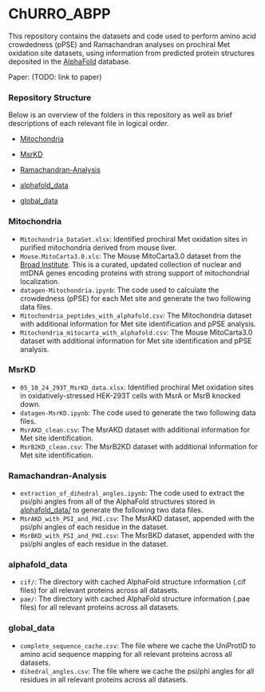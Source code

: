 # ChURRO_ABPP

This repository contains the datasets and code used to perform amino acid crowdedness (pPSE) and Ramachandran analyses on prochiral Met oxidation site datasets, using information from predicted protein structures deposited in the [AlphaFold](https://alphafold.ebi.ac.uk/) database.

Paper: (TODO: link to paper)

### Repository Structure

Below is an overview of the folders in this repository as well as brief descriptions of each relevant file in logical order.

- [Mitochondria](#Mitochondria)

- [MsrKD](#MsrKD)

- [Ramachandran-Analysis](#Ramachandran-Analysis)

- [alphafold_data](#alphafold_data)

- [global_data](#global_data)

### Mitochondria

- `Mitochondria_DataSet.xlsx`: Identified prochiral Met oxidation sites in purified mitochondria derived from mouse liver.
- `Mouse.MitoCarta3.0.xls`: The Mouse MitoCarta3.0 dataset from the [Broad Institute](https://www.broadinstitute.org/mitocarta/mitocarta30-inventory-mammalian-mitochondrial-proteins-and-pathways). This is a curated, updated collection of nuclear and mtDNA genes encoding proteins with strong support of mitochondrial localization.
- `datagen-Mitochondria.ipynb`: The code used to calculate the crowdedness (pPSE) for each Met site and generate the two following data files.
- `Mitochondria_peptides_with_alphafold.csv`: The Mitochondria dataset with additional information for Met site identification and pPSE analysis.
- `Mitochondria_mitocarta_with_alphafold.csv`: The Mouse MitoCarta3.0 dataset with additional information for Met site identification and pPSE analysis.

### MsrKD

- `05_10_24_293T_MsrKD_data.xlsx`: Identified prochiral Met oxidation sites in oxidatively-stressed HEK-293T cells with MsrA or MsrB knocked down.
- `datagen-MsrKD.ipynb`: The code used to generate the two following data files.
- `MsrAKD_clean.csv`: The MsrAKD dataset with additional information for Met site identification.
- `MsrB2KD_clean.csv`: The MsrB2KD dataset with additional information for Met site identification.

### Ramachandran-Analysis

- `extraction_of_dihedral_angles.ipynb`: The code used to extract the psi/phi angles from all of the AlphaFold structures stored in [alphafold_data/](/alphafold_data/) to generate the following two data files.
- `MsrAKD_with_PSI_and_PHI.csv`: The MsrAKD dataset, appended with the psi/phi angles of each residue in the dataset.
- `MsrBKD_with_PSI_and_PHI.csv`: The MsrBKD dataset, appended with the psi/phi angles of each residue in the dataset.

### alphafold_data

- `cif/`: The directory with cached AlphaFold structure information (.cif files) for all relevant proteins across all datasets.
- `pae/`: The directory with cached AlphaFold structure information (.pae files) for all relevant proteins across all datasets.

### global_data

- `complete_sequence_cache.csv`: The file where we cache the UniProtID to amino acid sequence mapping for all relevant proteins across all datasets.
- `dihedral_angles.csv`: The file where we cache the psi/phi angles for all residues in all relevant proteins across all datasets.
